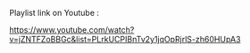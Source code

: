 Playlist link on Youtube :

https://www.youtube.com/watch?v=jZNTFZoBBGc&list=PLrkUCPIBnTv2y1jqOpRjrlS-zh60HUpA3

